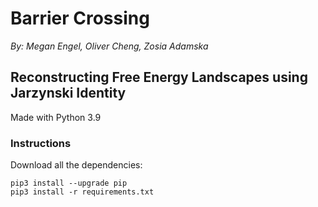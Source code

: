 # Barrier Crossing
_By: Megan Engel, Oliver Cheng, Zosia Adamska_

## Reconstructing Free Energy Landscapes using Jarzynski Identity

Made with Python 3.9

### Instructions



Download all the dependencies:
```
pip3 install --upgrade pip
pip3 install -r requirements.txt
```

